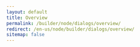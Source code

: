 ```yaml
---
layout: default
title: Overview
permalink: /builder/node/dialogs/overview/
redirect: /en-us/node/builder/dialogs/overview/
sitemap: false
---
```


